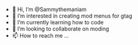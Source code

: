 - 👋 Hi, I’m @Sammythemaniam
- 👀 I’m interested in creating mod menus for gtag
- 🌱 I’m currently learning how to code
- 💞️ I’m looking to collaborate on moding
- 📫 How to reach me ...

<!---
Sammythemaniam/Sammythemaniam is a ✨ special ✨ repository because its `README.md` (this file) appears on your GitHub profile.
You can click the Preview link to take a look at your changes.
--->
